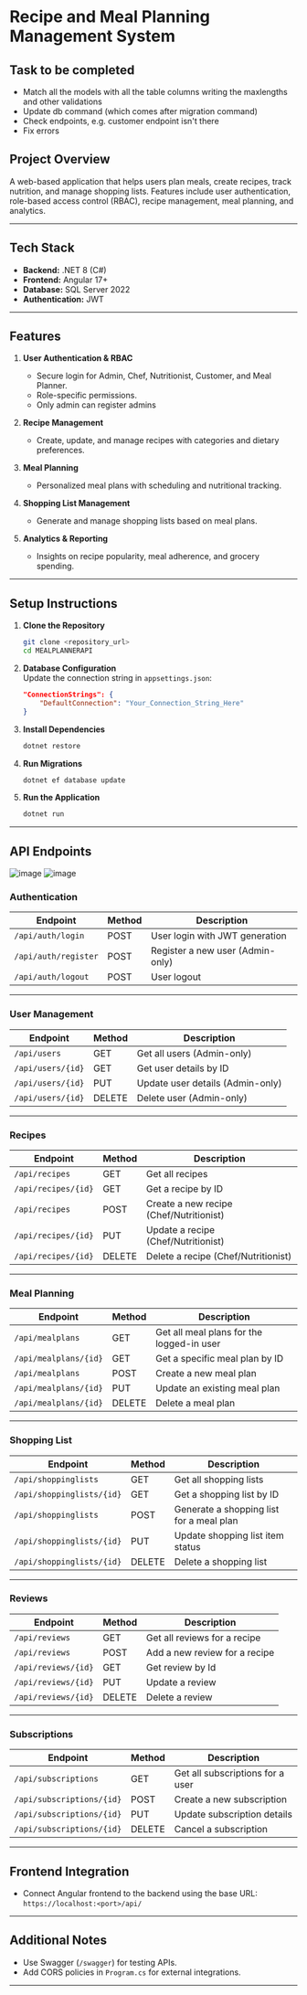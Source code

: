 ﻿# **Recipe and Meal Planning Management System**

## **Task to be completed**
 - Match all the models with all the table columns writing the maxlengths and other validations
 - Update db command (which comes after migration command)
 - Check endpoints, e.g. customer endpoint isn't there
 - Fix errors

## **Project Overview**  
A web-based application that helps users plan meals, create recipes, track nutrition, and manage shopping lists. Features include user authentication, role-based access control (RBAC), recipe management, meal planning, and analytics.

---

## **Tech Stack**
- **Backend:** .NET 8 (C#)  
- **Frontend:** Angular 17+  
- **Database:** SQL Server 2022  
- **Authentication:** JWT  

---

## **Features**
1. **User Authentication & RBAC**  
   - Secure login for Admin, Chef, Nutritionist, Customer, and Meal Planner.  
   - Role-specific permissions.  
   - Only admin can register admins

2. **Recipe Management**  
   - Create, update, and manage recipes with categories and dietary preferences.  

3. **Meal Planning**  
   - Personalized meal plans with scheduling and nutritional tracking.  

4. **Shopping List Management**  
   - Generate and manage shopping lists based on meal plans.  

5. **Analytics & Reporting**  
   - Insights on recipe popularity, meal adherence, and grocery spending.

---

## **Setup Instructions**
1. **Clone the Repository**
   ```bash
   git clone <repository_url>
   cd MEALPLANNERAPI
   ```

2. **Database Configuration**  
   Update the connection string in `appsettings.json`:
   ```json
   "ConnectionStrings": {
       "DefaultConnection": "Your_Connection_String_Here"
   }
   ```

3. **Install Dependencies**
   ```bash
   dotnet restore
   ```

4. **Run Migrations**
   ```bash
   dotnet ef database update
   ```

5. **Run the Application**
   ```bash
   dotnet run
   ```

---

## **API Endpoints**
![image](https://github.com/user-attachments/assets/9da8b9ac-cde0-4b43-a0dd-1a1bbdf16c27)
![image](https://github.com/user-attachments/assets/ed38391d-83a2-4ff3-937f-ae293d592b4c)

### **Authentication**  
| Endpoint               | Method | Description                         |
|------------------------|--------|-------------------------------------|
| `/api/auth/login`      | POST   | User login with JWT generation      |
| `/api/auth/register`   | POST   | Register a new user (Admin-only)    |
| `/api/auth/logout`     | POST   | User logout                         |

---

### **User Management**  
| Endpoint               | Method | Description                         |
|------------------------|--------|-------------------------------------|
| `/api/users`           | GET    | Get all users (Admin-only)          |
| `/api/users/{id}`      | GET    | Get user details by ID              |
| `/api/users/{id}`      | PUT    | Update user details (Admin-only)    |
| `/api/users/{id}`      | DELETE | Delete user (Admin-only)            |

---

### **Recipes**  
| Endpoint               | Method | Description                         |
|------------------------|--------|-------------------------------------|
| `/api/recipes`         | GET    | Get all recipes                     |
| `/api/recipes/{id}`    | GET    | Get a recipe by ID                  |
| `/api/recipes`         | POST   | Create a new recipe (Chef/Nutritionist) |
| `/api/recipes/{id}`    | PUT    | Update a recipe (Chef/Nutritionist) |
| `/api/recipes/{id}`    | DELETE | Delete a recipe (Chef/Nutritionist) |

---

### **Meal Planning**  
| Endpoint                   | Method | Description                               |
|----------------------------|--------|-------------------------------------------|
| `/api/mealplans`           | GET    | Get all meal plans for the logged-in user |
| `/api/mealplans/{id}`      | GET    | Get a specific meal plan by ID            |
| `/api/mealplans`           | POST   | Create a new meal plan                    |
| `/api/mealplans/{id}`      | PUT    | Update an existing meal plan              |
| `/api/mealplans/{id}`      | DELETE | Delete a meal plan                        |

---

### **Shopping List**  
| Endpoint                       | Method | Description                         |
|--------------------------------|--------|-------------------------------------|
| `/api/shoppinglists`           | GET    | Get all shopping lists              |
| `/api/shoppinglists/{id}`      | GET    | Get a shopping list by ID           |
| `/api/shoppinglists`           | POST   | Generate a shopping list for a meal plan |
| `/api/shoppinglists/{id}`      | PUT    | Update shopping list item status    |
| `/api/shoppinglists/{id}`      | DELETE | Delete a shopping list              |

---

### **Reviews**  
| Endpoint               | Method | Description                         |
|------------------------|--------|-------------------------------------|
| `/api/reviews`         | GET    | Get all reviews for a recipe        |
| `/api/reviews`         | POST   | Add a new review for a recipe       |
| `/api/reviews/{id}`    | GET    | Get review by Id                    |
| `/api/reviews/{id}`    | PUT    | Update a review                     |
| `/api/reviews/{id}`    | DELETE | Delete a review                     |

---

### **Subscriptions**  
| Endpoint                   | Method | Description                         |
|----------------------------|--------|-------------------------------------|
| `/api/subscriptions`       | GET    | Get all subscriptions for a user    |
| `/api/subscriptions/{id}`  | POST   | Create a new subscription           |
| `/api/subscriptions/{id}`  | PUT    | Update subscription details         |
| `/api/subscriptions/{id}`  | DELETE | Cancel a subscription               |

---

## **Frontend Integration**  
- Connect Angular frontend to the backend using the base URL:  
  `https://localhost:<port>/api/`

---

## **Additional Notes**
- Use Swagger (`/swagger`) for testing APIs.  
- Add CORS policies in `Program.cs` for external integrations.

---
